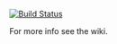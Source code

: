 [![Build Status](https://travis-ci.org/p-js/config-loader.png?branch=develop)](https://travis-ci.org/p-js/config-loader)

For more info see the wiki.